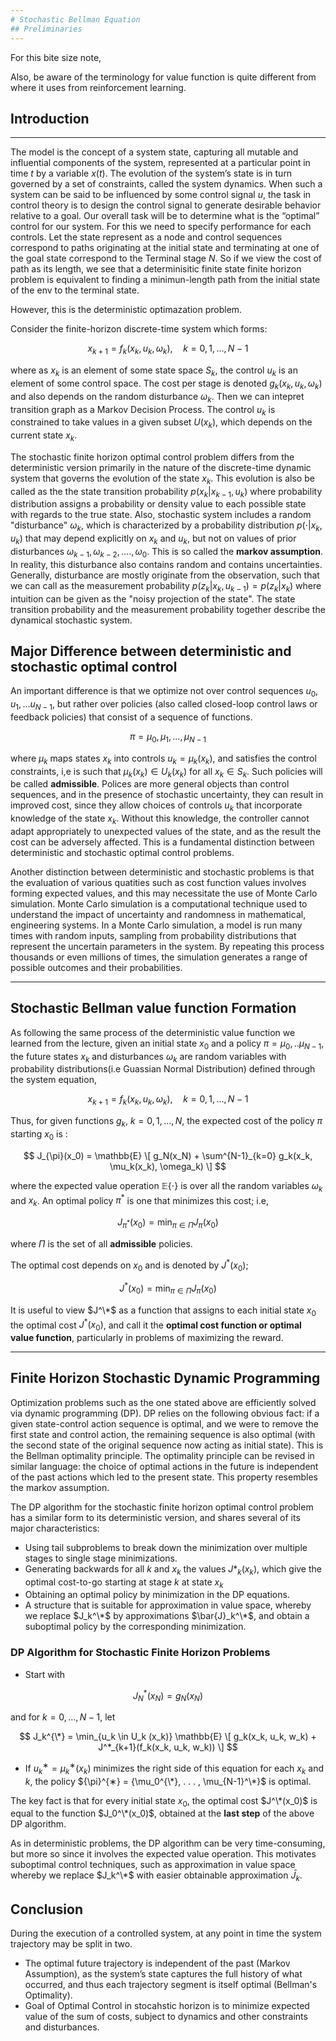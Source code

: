 ```yaml
---
# Stochastic Bellman Equation
## Preliminaries 
---
```

For this bite size note,

Also, be aware of the terminology for value function is quite different from where it uses from reinforcement learning. 
## Introduction 
---
The model is the concept of a system state, capturing all mutable and influential components of the system, represented at a particular point in time $t$ by a variable $x(t)$. The evolution of the system’s state is in turn governed by a set of constraints, called the system dynamics. When such a system can be said to be influenced by some control signal $u$, the task in control theory is to design the control signal to generate desirable behavior relative to a goal. 
Our overall task will be to determine what is the “optimal” control for our system. For this we need to specify performance for each controls. Let the state represent as a node and control sequences correspond to paths originating at the initial state and terminating at one of the goal state correspond to the Terminal stage $N$. So if we view the cost of path as its length, we see that a determinisitic finite state finite horizon problem is equivalent to finding a minimun-length path from the initial state of the env to the terminal state.


However, this is the deterministic optimazation problem. 

Consider the finite-horizon discrete-time system which forms:

$$
x_{k+1} = f_k(x_k, u_k, \omega_k), \quad k=0,1,...,N-1
$$

where as $x_k$ is an element of some state space $S_k$, the control $u_k$ is an element of some control space. The cost per stage is denoted $g_k(x_k,u_k,\omega_k)$ and also depends on the random disturbance $\omega_k$. Then we can intepret transition graph as a Markov Decision Process. The control $u_k$ is constrained to take values in a given subset $U(x_k)$, which depends on the current state $x_k$.

The stochastic finite horizon optimal control problem differs from the deterministic version primarily in the nature of the discrete-time dynamic system that governs the evolution of the state $x_k$. This evolution is also be called as the the state transition probability $p(x_k | x_{k−1} , u_k)$ where probability distribution assigns a probability or density value to each possible state with regards to the true state. Also, stochastic system includes a random "disturbance" $\omega_k$, which is characterized by a probability distribution $p(\cdot|x_k, u_k)$ that may depend explicitly on $x_k$ and $u_k$, but not on values of prior disturbances $\omega_{k-1}, \omega_{k-2}, ...., \omega_0$. This is so called the __markov assumption__. In reality, this disturbance also contains random and contains uncertainties. Generally, disturbance are mostly originate from the observation, such that we can call as the measurement probability $p(z_k|x_{k}, u_{k-1}) = p(z_k|x_{k})$  where intuition can be given as the "noisy projection of the state". The state transition probability and the measurement probability together describe the dynamical stochastic system.




## Major Difference between deterministic and stochastic optimal control
An important difference is that we optimize not over control sequences ${u_0,u_1,...u_{N-1}}$, but rather over policies (also called closed-loop control laws or feedback policies) that consist of a sequence of functions. 

$$
    \pi = {\mu_0, \mu_1,...,\mu_{N-1}}
$$

where $\mu_k$ maps states $x_k$ into controls $u_k = \mu_k(x_k)$, and satisfies the control constraints, i,e is such that $\mu_k(x_k)\in U_k(x_k)$ for all $x_k \in S_k$. Such policies will be called __admissible__. Polices are more general objects than control sequences, and in the presence of stochastic uncertainty, they can result in improved cost, since they allow choices of controls $u_k$ that incorporate knowledge of the state $x_k$. Without this knowledge, the controller cannot adapt appropriately to unexpected values of the state, and as the result the cost can be adversely affected. This is a fundamental distinction between deterministic and stochastic optimal control problems.

Another distinction between deterministic and stochastic problems is that the evaluation of various quatities such as cost function values involves forming expected values, and this may necessitate the use of Monte Carlo simulation. Monte Carlo simulation is a computational technique used to understand the impact of uncertainty and randomness in mathematical, engineering systems. In a Monte Carlo simulation, a model is run many times with random inputs, sampling from probability distributions that represent the uncertain parameters in the system. By repeating this process thousands or even millions of times, the simulation generates a range of possible outcomes and their probabilities.

---
## Stochastic Bellman value function Formation
As following the same process of the deterministic value function we learned from the lecture, given an initial state $x_0$ and a policy $\pi = {\mu_0,..\mu_{N-1}}$, the future states $x_k$ and disturbances $\omega_k$ are random variables with probability distributions(i.e Guassian Normal Distribution) defined through the system equation,

$$
     x_{k+1} = f_k(x_k, u_k, \omega_k), \quad k=0,1,...,N-1
$$

Thus, for given functions $g_k$, $k=0,1,..., N$, the expected cost of the policy $\pi$ starting $x_0$ is :

$$
   J_{\pi}(x_0) = \mathbb{E} \[ g_N(x_N) + \sum^{N-1}_{k=0} g_k(x_k, \mu_k(x_k), \omega_k) \]
$$

where the expected value operation  $\mathbb{E}\{\cdot\}$ is over all the random variables $\omega_k$ and $x_k$. An optimal policy $\pi^*$ is one that minimizes this cost; i.e,

$$
    J_{\pi^*}(x_0) = \min_{\pi\in\Pi}J_\pi(x_0)
$$

where $\Pi$ is the set of all __admissible__ policies.

The optimal cost depends on $x_0$ and is denoted by $J^*(x_0)$; 

$$
    J^*(x_0) = \min_{\pi \in \Pi} J_{\pi}(x_0)
$$

It is useful to view $J^\*$ as a function that assigns to each initial state $x_0$ the optimal cost $J^*(x_0)$, and call it the __optimal cost function or optimal value function__, particularly in problems of maximizing the reward.

---
## Finite Horizon Stochastic Dynamic Programming

Optimization problems such as the one stated above are efficiently solved via dynamic programming (DP). DP relies on the following obvious fact: if a given state-control action sequence is optimal, and we were to remove the first state and control action, the remaining sequence is also optimal (with the second state of the original sequence now acting as initial state). This is the Bellman optimality principle. The optimality principle can be revised in similar language: the choice of optimal actions in the future is independent of the past actions which led to the present state. This property resembles the markov assumption.

The DP algorithm for the stochastic finite horizon optimal control problem has a similar form to its deterministic version, and shares several of its major characteristics:
- Using tail subproblems to break down the minimization over multiple stages to single stage minimizations.
- Generating backwards for all $k$ and $x_k$ the values ${J*}_k(x_k)$, which give the optimal cost-to-go starting at stage $k$ at state $x_k$
- Obtaining an optimal policy by minimization in the DP equations.
- A structure that is suitable for approximation in value space, whereby we replace $J_k^\*$ by approximations $\bar{J}_k^\*$, and obtain a suboptimal policy by the corresponding minimization.

### DP Algorithm for Stochastic Finite Horizon Problems
- Start with

$$
J^*_N (x_N ) = g_N(x_N)
$$

and for $k = 0, . . . , N−1$, let

$$
  J_k^{\*} = \min_{u_k \in U_k (x_k)} \mathbb{E} \[ g_k(x_k, u_k, w_k) + J^*_{k+1}(f_k(x_k, u_k, w_k)) \]
$$

- If $u^∗_k = \mu^∗_k(x_k)$ minimizes the right side of this equation for each $x_k$ and $k$, the policy ${\pi}^{∗} = {\mu_0^{\*}, . . . , \mu_{N-1}^\*}$ is optimal.


The key fact is that for every initial state $x_0$, the optimal cost $J^\*(x_0)$ is equal to the function $J_0^\*(x_0)$, obtained at the __last step__ of the above DP algorithm.

As in deterministic problems, the DP algorithm can be very time-consuming, but more so since it involves the expected value operation. This motivates suboptimal control techniques, such as approximation in value space whereby we replace $J_k^\*$ with easier obtainable approximation $\bar{J}_k$.

## Conclusion
During the execution of a controlled system, at any point in time the system trajectory may be split in two. 
- The optimal future trajectory is independent of the past (Markov Assumption), as the system’s state captures the full history of what occurred, and
thus each trajectory segment is itself optimal (Bellman's Optimality). 
- Goal of Optimal Control in stocahstic horizon is to minimize expected value of the sum of costs, subject to dynamics and other constraints and disturbances.

